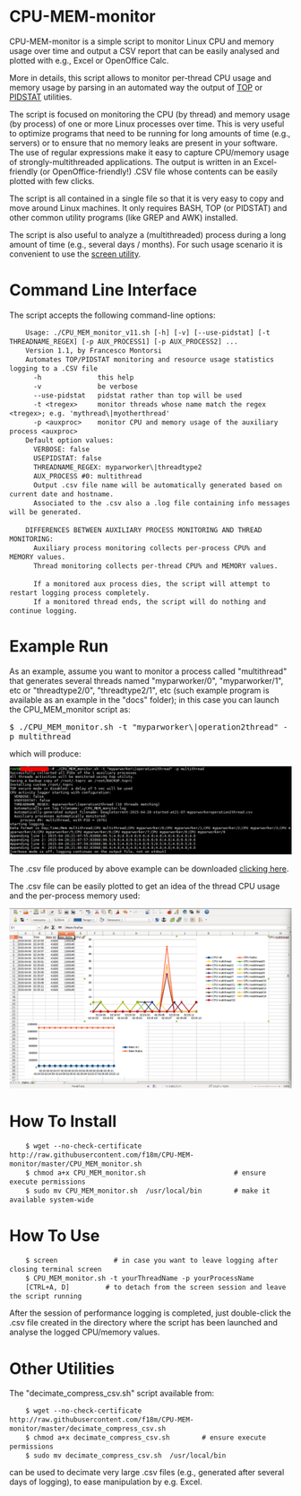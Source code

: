 # CPU-MEM-monitor
CPU-MEM-monitor is a simple script to monitor Linux CPU and memory usage over time and output a CSV report 
that can be easily analysed and plotted with e.g., Excel or OpenOffice Calc.

More in details, this script allows to monitor per-thread CPU usage and memory usage by parsing 
in an automated way the output of <a href="http://linux.die.net/man/1/top">TOP</a> or 
<a href="http://sebastien.godard.pagesperso-orange.fr/index.html">PIDSTAT</a> utilities.

The script is focused on monitoring the CPU (by thread) and memory usage (by process) of one or more Linux
processes over time. This is very useful to optimize programs that need to be running for long amounts of
time (e.g., servers) or to ensure that no memory leaks are present in your software.
The use of regular expressions make it easy to capture CPU/memory usage of strongly-multithreaded applications.
The output is written in an Excel-friendly (or OpenOffice-friendly!) .CSV file whose contents can be easily 
plotted with few clicks.

The script is all contained in a single file so that it is very easy to copy and move around Linux machines.
It only requires BASH, TOP (or PIDSTAT) and other common utility programs (like GREP and AWK) installed.

The script is also useful to analyze a (multithreaded) process during a long amount of time (e.g., several days / months).
For such usage scenario it is convenient to use the <a href="https://www.linode.com/docs/networking/ssh/using-gnu-screen-to-manage-persistent-terminal-sessions">screen utility</a>.


# Command Line Interface

The script accepts the following command-line options:

```
    Usage: ./CPU_MEM_monitor_v11.sh [-h] [-v] [--use-pidstat] [-t THREADNAME_REGEX] [-p AUX_PROCESS1] [-p AUX_PROCESS2] ...
    Version 1.1, by Francesco Montorsi
    Automates TOP/PIDSTAT monitoring and resource usage statistics logging to a .CSV file
      -h              this help
      -v              be verbose
      --use-pidstat   pidstat rather than top will be used
      -t <tregex>     monitor threads whose name match the regex <tregex>; e.g. 'mythread\|myotherthread'
      -p <auxproc>    monitor CPU and memory usage of the auxiliary process <auxproc>
    Default option values:
      VERBOSE: false
      USEPIDSTAT: false
      THREADNAME_REGEX: myparworker\|threadtype2
      AUX_PROCESS #0: multithread
      Output .csv file name will be automatically generated based on current date and hostname.
      Associated to the .csv also a .log file containing info messages will be generated.

    DIFFERENCES BETWEEN AUXILIARY PROCESS MONITORING AND THREAD MONITORING:
      Auxiliary process monitoring collects per-process CPU% and MEMORY values.
      Thread monitoring collects per-thread CPU% and MEMORY values.

      If a monitored aux process dies, the script will attempt to restart logging process completely.
      If a monitored thread ends, the script will do nothing and continue logging.
```



# Example Run

As an example, assume you want to monitor a process called "multithread" that generates several threads
named "myparworker/0", "myparworker/1", etc or "threadtype2/0", "threadtype2/1", etc
(such example program is available as an example in the "docs" folder); 
in this case you can launch the CPU_MEM_monitor script as:

<tt>
    $ ./CPU_MEM_monitor.sh -t "myparworker\|operation2thread" -p multithread
</tt>

which will produce:

<img src="docs/script_screenshot.png" />

The .csv file produced by above example can be downloaded
<a href="docs/ubuntu-multithread-2015-04-04-started-at02-28.csv">clicking here</a>.

The .csv file can be easily plotted to get an idea of the thread CPU usage and the per-process memory used:

<img src="docs/openoffice_calc_screenshot.png" />



# How To Install

```
    $ wget --no-check-certificate http://raw.githubusercontent.com/f18m/CPU-MEM-monitor/master/CPU_MEM_monitor.sh
    $ chmod a+x CPU_MEM_monitor.sh                      # ensure execute permissions
    $ sudo mv CPU_MEM_monitor.sh  /usr/local/bin        # make it available system-wide
```

# How To Use

```
    $ screen              # in case you want to leave logging after closing terminal screen
    $ CPU_MEM_monitor.sh -t yourThreadName -p yourProcessName
    [CTRL+A, D]         # to detach from the screen session and leave the script running
```

After the session of performance logging is completed, just double-click the .csv file created in
the directory where the script has been launched and analyse the logged CPU/memory values.


# Other Utilities

The "decimate_compress_csv.sh" script available from:

```
    $ wget --no-check-certificate http://raw.githubusercontent.com/f18m/CPU-MEM-monitor/master/decimate_compress_csv.sh
    $ chmod a+x decimate_compress_csv.sh        # ensure execute permissions
    $ sudo mv decimate_compress_csv.sh  /usr/local/bin
```

can be used to decimate very large .csv files (e.g., generated after several days of logging),
to ease manipulation by e.g. Excel.

